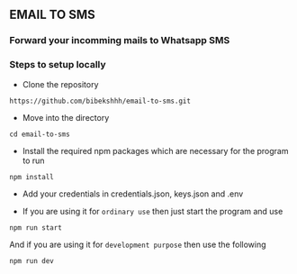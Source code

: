 ## EMAIL TO SMS

### Forward your incomming mails to Whatsapp SMS

### Steps to setup locally

- Clone the repository
```
https://github.com/bibekshhh/email-to-sms.git
```

- Move into the directory
```
cd email-to-sms
```

- Install the required npm packages which are necessary for the program to run
```
npm install
```

- Add your credentials in credentials.json, keys.json and .env

- If you are using it for `ordinary use` then just start the program and use
```
npm run start
```
And if you are using it for `development purpose` then use the following
```
npm run dev
```
